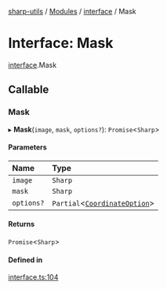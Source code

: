 [sharp-utils](../README.md) / [Modules](../modules.md) / [interface](../modules/interface.md) / Mask

# Interface: Mask

[interface](../modules/interface.md).Mask

## Callable

### Mask

▸ **Mask**(`image`, `mask`, `options?`): `Promise`<`Sharp`\>

#### Parameters

| Name | Type |
| :------ | :------ |
| `image` | `Sharp` |
| `mask` | `Sharp` |
| `options?` | `Partial`<[`CoordinateOption`](interface.CoordinateOption.md)\> |

#### Returns

`Promise`<`Sharp`\>

#### Defined in

[interface.ts:104](https://github.com/Manju2367/sharpUtils/blob/88cc34b/interface.ts#L104)
